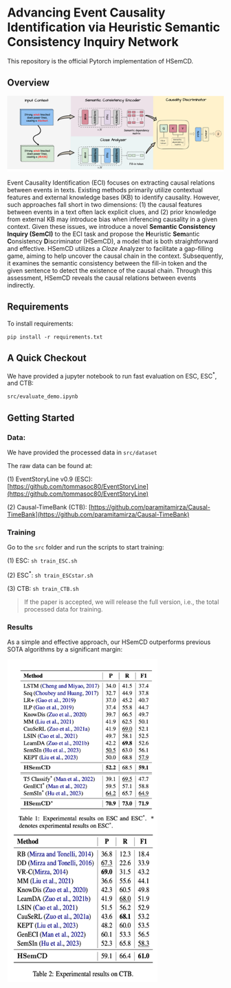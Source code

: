 # Advancing Event Causality Identification via Heuristic Semantic Consistency Inquiry Network

This repository is the official Pytorch implementation of HSemCD.




## Overview

![model](/imgs/HSemCD.png "HSemCD")

Event Causality Identification (ECI) focuses on extracting causal relations between events in texts. Existing methods primarily utilize contextual features and external knowledge bases (KB) to identify causality. However, such approaches fall short in two dimensions: (1) the causal features between events in a text often lack explicit clues, and (2) prior knowledge from external KB may introduce bias when inferencing causality in a given context. Given these issues, 
we introduce a novel **Semantic Consistency Inquiry (SemCI)** to the ECI task and propose the **H**euristic **Sem**antic **C**onsistency **D**iscriminator (HSemCD), a model that is both straightforward and effective. HSemCD utilizes a *Cloze* Analyzer to facilitate a gap-filling game, aiming to help uncover the causal chain in the context. Subsequently, it examines the semantic consistency between the fill-in token and the given sentence to detect the existence of the causal chain. Through this assessment, HSemCD reveals the causal relations between events indirectly. 



## Requirements

To install requirements:

```setup
pip install -r requirements.txt
```

## A Quick Checkout

We have provided a jupyter notebook to run fast evaluation on ESC, ESC<sup>*</sup>, and CTB:

```eval
src/evaluate_demo.ipynb
```

## Getting Started

### Data:
We have provided the processed data in `src/dataset`

The raw data can be found at:

(1) EventStoryLine v0.9 (ESC): [https://github.com/tommasoc80/EventStoryLine](https://github.com/tommasoc80/EventStoryLine)

(2) Causal-TimeBank (CTB): [https://github.com/paramitamirza/Causal-TimeBank](https://github.com/paramitamirza/Causal-TimeBank)


### Training

Go to the `src` folder and run the scripts to start training: 

(1) ESC: ```sh train_ESC.sh```

(2) ESC<sup>*</sup>: `sh train_ESCstar.sh`

(3) CTB: `sh train_CTB.sh`

> If the paper is accepted, we will release the full version, i.e., the total processed data for training.


### Results

As a simple and effective approach, our HSemCD outperforms previous SOTA algorithms by a significant margin:

<img src="/imgs/Table1.png" alt="Table1" width="350" height="400" style="vertical-align:middle;"/> <img src="/imgs/Table2.png" alt="Table2" width="350" height="350" style="vertical-align:middle;"/>





